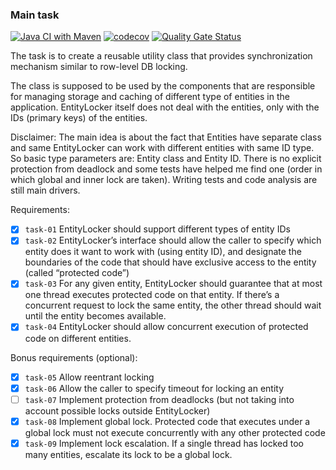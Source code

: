### Main task

[![Java CI with Maven](https://github.com/reomor/EntityLocker/actions/workflows/maven.yml/badge.svg)](https://github.com/reomor/EntityLocker/actions/workflows/maven.yml)
[![codecov](https://codecov.io/gh/reomor/EntityLocker/branch/main/graph/badge.svg?token=U1T2UIM93I)](https://codecov.io/gh/reomor/EntityLocker)
[![Quality Gate Status](https://sonarcloud.io/api/project_badges/measure?project=reomor_EntityLocker&metric=alert_status)](https://sonarcloud.io/summary/new_code?id=reomor_EntityLocker)

The task is to create a reusable utility class that provides synchronization mechanism similar to row-level DB locking.
<p>
The class is supposed to be used by the components that are responsible for managing storage and caching of different
type of entities in the application.
EntityLocker itself does not deal with the entities, only with the IDs (primary keys) of the entities.
<p>

Disclaimer:
The main idea is about the fact that Entities have separate class and same EntityLocker can work with different entities with same ID type.
So basic type parameters are: Entity class and Entity ID. 
There is no explicit protection from deadlock and some tests have helped me find one (order in which global and inner lock are taken). 
Writing tests and code analysis are still main drivers.

<p>
Requirements:

- [x] `task-01` EntityLocker should support different types of entity IDs
- [x] `task-02` EntityLocker’s interface should allow the caller to specify which entity does it want to work with (using entity ID),
  and designate the boundaries of the code that should have exclusive access to the entity (called “protected code”)
- [x] `task-03` For any given entity, EntityLocker should guarantee that at most one thread executes protected code on that entity.
  If there’s a concurrent request to lock the same entity, the other thread should wait until the entity becomes available.
- [x] `task-04` EntityLocker should allow concurrent execution of protected code on different entities.

<p>
Bonus requirements (optional):

- [x] `task-05` Allow reentrant locking
- [x] `task-06` Allow the caller to specify timeout for locking an entity
- [ ] `task-07` Implement protection from deadlocks (but not taking into account possible locks outside EntityLocker)
- [x] `task-08` Implement global lock. Protected code that executes under a global lock must not execute concurrently with any other protected code
- [x] `task-09` Implement lock escalation. If a single thread has locked too many entities, escalate its lock to be a global lock. 
